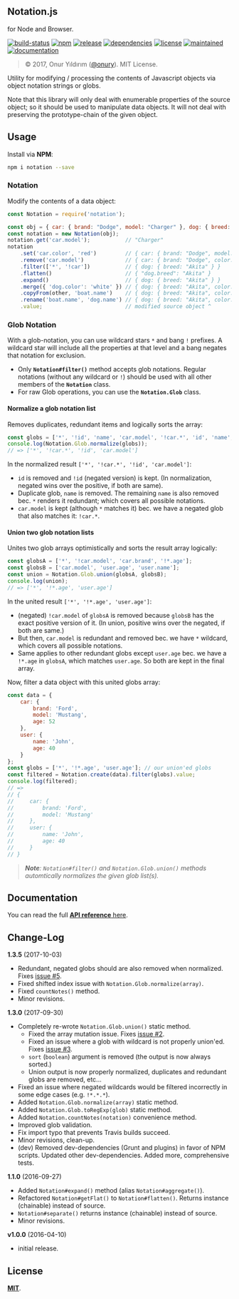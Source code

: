 ## Notation.js

for Node and Browser.

[![build-status](https://img.shields.io/travis/onury/notation.svg?branch=master)](https://travis-ci.org/onury/notation)
[![npm](http://img.shields.io/npm/v/notation.svg)](https://www.npmjs.com/package/notation)
[![release](https://img.shields.io/github/release/onury/notation.svg)](https://github.com/onury/notation)
[![dependencies](https://david-dm.org/onury/notation.svg)](https://david-dm.org/onury/notation)
[![license](http://img.shields.io/npm/l/notation.svg)](https://github.com/onury/notation/blob/master/LICENSE)
[![maintained](https://img.shields.io/maintenance/yes/2017.svg)](https://github.com/onury/notation/graphs/commit-activity)  
[![documentation](https://img.shields.io/badge/documentation-click_to_read-c27cf4.svg?documentation=click_to_read)](http://onury.io/notation/?api=notation)

> © 2017, Onur Yıldırım ([@onury](https://github.com/onury)). MIT License.

Utility for modifying / processing the contents of Javascript objects via object notation strings or globs.

Note that this library will only deal with enumerable properties of the source object; so it should be used to manipulate data objects. It will not deal with preserving the prototype-chain of the given object.


## Usage

Install via **NPM**:

```sh
npm i notation --save
```

### Notation
Modify the contents of a data object:

```js
const Notation = require('notation');

const obj = { car: { brand: "Dodge", model: "Charger" }, dog: { breed: "Akita" } };
const notation = new Notation(obj);
notation.get('car.model');           // "Charger"
notation
    .set('car.color', 'red')         // { car: { brand: "Dodge", model: "Charger", color: "red" }, dog: { breed: "Akita" } }
    .remove('car.model')             // { car: { brand: "Dodge", color: "red" }, dog: { breed: "Akita" } }
    .filter(['*', '!car'])           // { dog: { breed: "Akita" } }
    .flatten()                       // { "dog.breed": "Akita" }
    .expand()                        // { dog: { breed: "Akita" } }
    .merge({ 'dog.color': 'white' }) // { dog: { breed: "Akita", color: "white" } }
    .copyFrom(other, 'boat.name')    // { dog: { breed: "Akita", color: "white" }, boat: { name: "Mojo" } }
    .rename('boat.name', 'dog.name') // { dog: { breed: "Akita", color: "white", name: "Mojo" } }
    .value;                          // modified source object ^
```

### Glob Notation

With a glob-notation, you can use wildcard stars `*` and bang `!` prefixes. A wildcard star will include all the properties at that level and a bang negates that notation for exclusion.

- Only **`Notation#filter()`** method accepts glob notations. Regular notations (without any wildcard or `!`) should be used with all other members of the **`Notation`** class.
- For raw Glob operations, you can use the **`Notation.Glob`** class.

#### Normalize a glob notation list

Removes duplicates, redundant items and logically sorts the array:
```js
const globs = ['*', '!id', 'name', 'car.model', '!car.*', 'id', 'name', 'age'];
console.log(Notation.Glob.normalize(globs));
// => ['*', '!car.*', '!id', 'car.model']
```

In the normalized result `['*', '!car.*', '!id', 'car.model']`:
- `id` is removed and `!id` (negated version) is kept. (In normalization, negated wins over the positive, if both are same).
- Duplicate glob, `name` is removed. The remaining `name` is also removed bec. `*` renders it redundant; which covers all possible notations.
- `car.model` is kept (although `*` matches it) bec. we have a negated glob that also matches it: `!car.*`.

#### Union two glob notation lists

Unites two glob arrays optimistically and sorts the result array logically:
```js
const globsA = ['*', '!car.model', 'car.brand', '!*.age'];
const globsB = ['car.model', 'user.age', 'user.name'];
const union = Notation.Glob.union(globsA, globsB); 
console.log(union);
// => ['*', '!*.age', 'user.age']
```
In the united result `['*', '!*.age', 'user.age']`:
- (negated) `!car.model` of `globsA` is removed because `globsB` has the exact positive version of it. (In union, positive wins over the negated, if both are same.) 
- But then, `car.model` is redundant and removed bec. we have `*` wildcard, which covers all possible notations. 
- Same applies to other redundant globs except `user.age` bec. we have a `!*.age` in `globsA`, which matches `user.age`. So both are kept in the final array.

Now, filter a data object with this united globs array:
```js
const data = {
    car: {
        brand: 'Ford',
        model: 'Mustang',
        age: 52
    },
    user: {
        name: 'John',
        age: 40
    }
};
const globs = ['*', '!*.age', 'user.age']; // our union'ed globs
const filtered = Notation.create(data).filter(globs).value;
console.log(filtered);
// =>
// {
//     car: {
//         brand: 'Ford',
//         model: 'Mustang'
//     },
//     user: {
//         name: 'John',
//         age: 40
//     }
// }
```

> _**Note**: `Notation#filter()` and `Notation.Glob.union()` methods automtically normalizes the given glob list(s)._

## Documentation

You can read the full [**API reference** here][docs].

## Change-Log

**1.3.5** (2017-10-03)  

- Redundant, negated globs should are also removed when normalized. Fixes [issue #5](https://github.com/onury/notation/issues/5).
- Fixed shifted index issue with `Notation.Glob.normalize(array)`.
- Fixed `countNotes()` method.
- Minor revisions.

**1.3.0** (2017-09-30)  

- Completely re-wrote `Notation.Glob.union()` static method.
    - Fixed the array mutation issue. Fixes [issue #2](https://github.com/onury/notation/issues/2).
    - Fixed an issue where a glob with wildcard is not properly union'ed. Fixes [issue #3](https://github.com/onury/notation/issues/3). 
    - `sort` (`boolean`) argument is removed (the output is now always sorted.)
    - Union output is now properly normalized, duplicates and redundant globs are removed, etc...
- Fixed an issue where negated wildcards would be filtered incorrectly in some edge cases (e.g. `!*.*.*`).
- Added `Notation.Glob.normalize(array)` static method.
- Added `Notation.Glob.toRegExp(glob)` static method.
- Added `Notation.countNotes(notation)` convenience method.
- Improved glob validation.
- Fix import typo that prevents Travis builds succeed.
- Minor revisions, clean-up.
- (dev) Removed dev-dependencies (Grunt and plugins) in favor of NPM scripts. Updated other dev-dependencies. Added more, comprehensive tests.

**1.1.0** (2016-09-27)  

- Added `Notation#expand()` method (alias `Notation#aggregate()`).
- Refactored `Notation#getFlat()` to `Notation#flatten()`. Returns instance (chainable) instead of source.
- `Notation#separate()` returns instance (chainable) instead of source.
- Minor revisions.

**v1.0.0** (2016-04-10)  

- initial release.

## License

[**MIT**](https://github.com/onury/notation/blob/master/LICENSE).

[docs]:http://onury.github.io/notation/?api=notation
